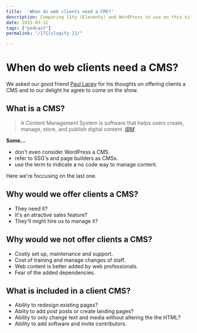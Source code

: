 ```yaml
---
title:  'When do web clients need a CMS?'
description: Comparing 11ty (Eleventy) and WordPress to use on this site as the content grows.
date: 2025-03-12
tags: ["podcast"]
permalink: "/17{{slugify }}/"

---
```


 # When do web clients need a CMS?

We asked our good friend [Paul Lacey](https://paullacey.digital/) for his thoughts on offering clients a CMS and to our delight he agree to come on the show.

## What is a CMS?

<blockquote>A Content Management System is software that helps users create, manage, store, and publish digital content.
<cite><a href="https://www.ibm.com/think/topics/content-management-system">IBM</a> </cite> </blockquote>

**Some...**

 - don't even consider WordPress a CMS.
 - refer to SSG's and page builders as CMSs.
 - use the term to indicate a no code way to manage content.

Here we're foccusing on the last one.


 ##  Why would we offer clients a CMS?

 - They need it?
 - It's an atractive sales feature?
 - They'll might hire us to manage it?

  ##  Why would we not offer clients a CMS?

  - Costly set up, maintenance and support.
  - Cost of training and manage changes of staff. 
  - Web content is better added by web professionals.
  - Fear of the added dependencies.
  

  ## What is included in a client CMS?

  - Ability to redesign existing pages?
  - Abiity to add post posts or create landing pages?
  - Ability to only change text and media without altering the the HTML?
  - Ability to add software and invite contributors.

  
